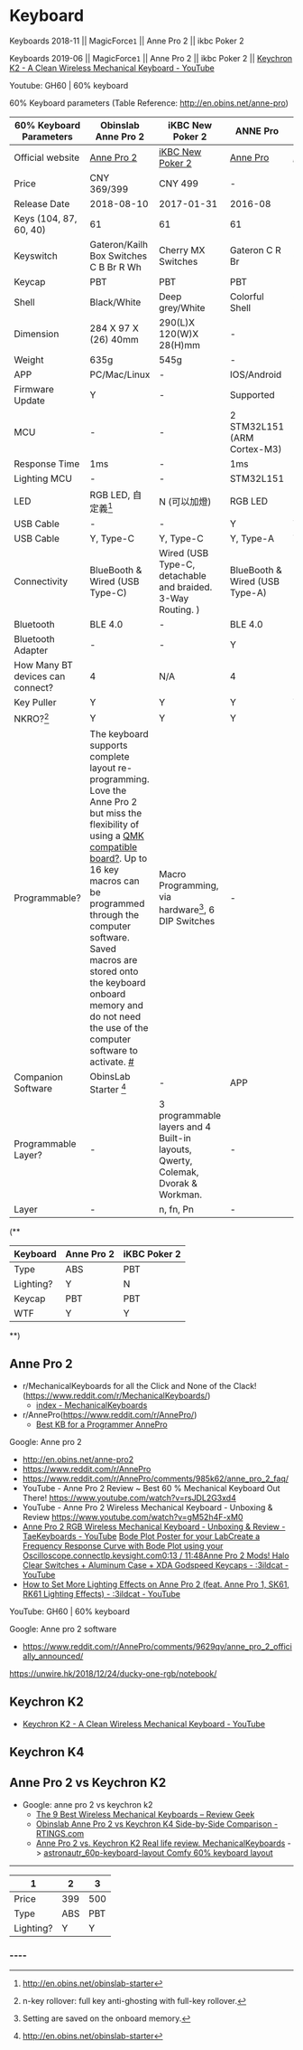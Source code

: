 # Keyboard

Keyboards 2018-11
|| MagicForce`1` || Anne Pro 2 || ikbc Poker 2

Keyboards 2019-06
|| MagicForce`1` || Anne Pro 2 || ikbc Poker 2 || [Keychron K2 - A Clean Wireless Mechanical Keyboard - YouTube](https://www.youtube.com/watch?v=J1sK0BrCaqM)

Youtube: GH60 | 60% keyboard

60% Keyboard parameters (Table Reference: http://en.obins.net/anne-pro)

| 60% Keyboard Parameters | Obinslab Anne Pro 2   |  iKBC New Poker 2 | ANNE Pro | ANNE |
| --- | --- | --- | --- | ---|
| Official website | [Anne Pro 2](http://en.obins.net/anne-pro2) | [iKBC New Poker 2](https://www.ikbckeyboard.com/product-page/new-poker-ii-blac) | [Anne Pro](http://en.obins.net/anne-pro) | [Anne](http://en.obins.net/anne) |
|   Price           |  CNY 369/399 |   CNY 499   | - | - |
|   Release Date    | 2018-08-10 | 2017-01-31 | 2016-08 | - |
|   Keys (104, 87, 60, 40)  | 61 | 61 |  61 | 61 |
|   Keyswitch       | Gateron/Kailh Box Switches C B Br R Wh | Cherry MX Switches |  Gateron C R Br | Gateron C |
|   Keycap          | PBT | PBT | PBT | PBT |
|   Shell           | Black/White | Deep grey/White | Colorful Shell | Colorful Shell |
|   Dimension       | 284 X 97 X (26) 40mm |  290(L)X 120(W)X 28(H)mm | - | -|
|   Weight          | 635g | 545g | - | -|
|   APP             | PC/Mac/Linux | - | IOS/Android | No |
|   Firmware Update | Y | - | Supported | Supported |
|   MCU             | - | - | 2 STM32L151 (ARM Cortex-M3) | STM32L151 (ARM Cortex-M3) |
|   Response Time   | 1ms | - | 1ms | 1ms |
|   Lighting MCU    | - | - | STM32L151 | No |
|   LED             | RGB LED, 自定義[^2] | N (可以加燈) | RGB LED | Red LED |
|   USB Cable       | - | - | Y | Y |
|   USB Cable       | Y, Type-C | Y, Type-C | Y, Type-A | Y |
|   Connectivity    | BlueBooth & Wired (USB Type-C) | Wired (USB Type-C, detachable and braided. 3-Way Routing. ) | BlueBooth & Wired (USB Type-A) | - |
|   Bluetooth   | BLE 4.0 | - | BLE 4.0 | No |
|   Bluetooth Adapter | - | - | Y | No |
|   How Many BT devices can connect? | 4 | N/A | 4 | - |
|   Key Puller      | Y | Y | Y | Y |
|   NKRO?[^1]       | Y | Y | Y | - |
|   Programmable?   | The keyboard supports complete layout re-programming. Love the Anne Pro 2 but miss the flexibility of using a [QMK compatible board?](https://flashquark.com/product/anne-pro-2-with-kailh-box-switches/). Up to 16 key macros can be programmed through the computer software. Saved macros are stored onto the keyboard onboard memory and do not need the use of the computer software to activate. [#](https://www.amazon.com/PRO-Mechanical-Keyboard-Extended-Programmable/dp/B07GC76KCJ/ref=sr_1_1?s=electronics&ie=UTF8&qid=1545131813&sr=1-1&keywords=Anne+pro+2) | Macro Programming, via hardware[^3], 6 DIP Switches | - | - |
| Companion Software | ObinsLab Starter [^2]| - | APP | - |
| Programmable Layer?| - | 3 programmable layers and 4 Built-in layouts, Qwerty, Colemak, Dvorak & Workman. | - | - |
| Layer             | - | n, fn, Pn | - | - |

[^1]: n-key rollover: full key anti-ghosting with full-key rollover.
[^2]: http://en.obins.net/obinslab-starter
[^3]: Setting are saved on the onboard memory.

(**

| Keyboard |   Anne Pro 2   |  iKBC Poker 2    |
| ---- | ---- | ---- |
| Type  |   ABS   |   PBT   |
|    Lighting?  |  Y    |  N   |
| Keycap | PBT | PBT |
| WTF | Y | Y |

**)

## Anne Pro 2

* r/MechanicalKeyboards for all the Click and None of the Clack!(https://www.reddit.com/r/MechanicalKeyboards/)
    * [index - MechanicalKeyboards](https://www.reddit.com/r/MechanicalKeyboards/wiki/index)
* r/AnnePro(https://www.reddit.com/r/AnnePro/)
    * [Best KB for a Programmer AnnePro](https://www.reddit.com/r/AnnePro/comments/bbfa2q/best_kb_for_a_programmer/)

Google: Anne pro 2
* http://en.obins.net/anne-pro2
* https://www.reddit.com/r/AnnePro
* https://www.reddit.com/r/AnnePro/comments/985k62/anne_pro_2_faq/
* YouTube - Anne Pro 2 Review ~ Best 60 % Mechanical Keyboard Out There! https://www.youtube.com/watch?v=rsJDL2G3xd4
* YouTube - Anne Pro 2 Wireless Mechanical Keyboard - Unboxing & Review https://www.youtube.com/watch?v=gM52h4F-xM0
* [Anne Pro 2 RGB Wireless Mechanical Keyboard - Unboxing & Review - TaeKeyboards - YouTube](https://www.youtube.com/watch?v=gM52h4F-xM0) [Bode Plot Poster for your LabCreate a Frequency Response Curve with Bode Plot using your Oscilloscope.connectlp.keysight.com0:13 / 11:48Anne Pro 2 Mods! Halo Clear Switches + Aluminum Case + XDA Godspeed Keycaps - :3ildcat - YouTube](https://www.youtube.com/watch?v=ZQF99EhZ0WY)
* [How to Set More Lighting Effects on Anne Pro 2 (feat. Anne Pro 1, SK61, RK61 Lighting Effects) - :3ildcat - YouTube](https://www.youtube.com/watch?v=FvySj2vPisM)

YouTube: GH60 | 60% keyboard

Google: Anne pro 2 software
* https://www.reddit.com/r/AnnePro/comments/9629qv/anne_pro_2_officially_announced/



https://unwire.hk/2018/12/24/ducky-one-rgb/notebook/

## Keychron K2

* [Keychron K2 - A Clean Wireless Mechanical Keyboard - YouTube](https://www.youtube.com/watch?v=J1sK0BrCaqM)


## Keychron K4

## Anne Pro 2 vs Keychron K2

* Google: anne pro 2 vs keychron k2
    * [The 9 Best Wireless Mechanical Keyboards – Review Geek](https://www.reviewgeek.com/46068/the-9-best-wireless-mechanical-keyboards/)
    * [Obinslab Anne Pro 2 vs Keychron K4 Side-by-Side Comparison - RTINGS.com](https://www.rtings.com/keyboard/tools/compare/obinslab-anne-pro-2-vs-keychron-k4/1691/5778)
    * [Anne Pro 2 vs. Keychron K2 Real life review. MechanicalKeyboards](https://www.reddit.com/r/MechanicalKeyboards/comments/ihli5q/anne_pro_2_vs_keychron_k2_real_life_review/g31gqci/) -> [astronautr_60p-keyboard-layout Comfy 60% keyboard layout](https://github.com/astronautr/60p-keyboard-layout)

----

| 1         | 2    | 3    |
| --------- | ---- | ---- |
| Price     | 399  | 500  |
| Type      | ABS  | PBT  |
| Lighting? | Y    | Y    |

### ----
